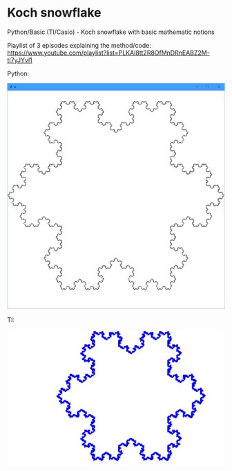 # Koch snowflake
Python/Basic (TI/Casio) - Koch snowflake with basic mathematic notions

Playlist of 3 episodes explaining the method/code: https://www.youtube.com/playlist?list=PLKAl8tt2R8OfMnDRnEABZ2M-tI7yJYvl1

Python:

![alt text](https://github.com/Benjamin-Loison/Koch-snowflake/raw/master/Python/iteration%208.jpg)

TI:

![alt text](https://github.com/Benjamin-Loison/Koch-snowflake/raw/master/TI/Koch.jpg)
